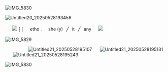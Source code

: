 ![IMG_5830](https://github.com/user-attachments/assets/624e4098-b294-496f-abc7-91512e4ffdd7)

![Untitled20_20250528193456](https://github.com/user-attachments/assets/46325370-7eab-49c6-852a-c2d302eff104)

⠀⠀![](https://64.media.tumblr.com/d720f1cf76b087af9bdcabd6c2b6afb4/d17b1095ed65b13b-1b/s75x75_c1/84d341e2f4968f8a2348fbd23277bd4ec66422d3.gifv) ┆┆⠀⠀etho 𓈒⠀⠀she (y)⠀╱⠀it⠀╱⠀any⠀⠀![](https://64.media.tumblr.com/bf903cde8f279c66475d604651f9ea3e/d17b1095ed65b13b-67/s75x75_c1/a211c216605cade792d01149bdb3757e442fb846.gifv)

![IMG_5829](https://github.com/user-attachments/assets/4f914874-22a2-4749-9078-c66097a0b3ec)

⠀⠀⠀⠀⠀⠀⠀![Untitled21_20250528195107](https://github.com/user-attachments/assets/f6d5f026-b9ea-4dcd-8bb1-071e51be26ae)⠀ ⠀![Untitled21_20250528195131](https://github.com/user-attachments/assets/d7b4573c-3f55-4c4a-ae22-095f9996724e)⠀ ⠀![Untitled21_20250528195243](https://github.com/user-attachments/assets/9932e120-4fff-4174-a78b-3c3302899b04)

![IMG_5830](https://github.com/user-attachments/assets/99a7107c-26d4-431a-b7d1-a8f71d934ff8)
